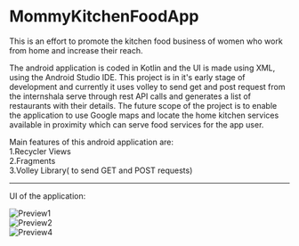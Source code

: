 # MommyKitchenFoodApp
This is an effort to promote the kitchen food business of women who work from home and increase their reach.

The android application is coded in Kotlin and the UI is made using XML, using the Android Studio IDE.
This project is in it's early stage of development and currently it uses volley to send get and post request from the internshala serve through rest API calls and generates a list of restaurants with their details. The future scope of the project is to enable the application to use Google maps and locate the home kitchen services available in proximity which can serve food services for the app user. 

Main features of this android application are:
<br>
1.Recycler Views
<br>
2.Fragments 
<br>
3.Volley Library( to send GET and POST requests)
<br>
<hr>
UI of the application:
<br>

![Preview1](https://user-images.githubusercontent.com/73076997/96908405-39bb9780-14ba-11eb-9950-55e210744096.jpeg)
<br>
![Preview2](https://user-images.githubusercontent.com/73076997/96908413-3c1df180-14ba-11eb-83d7-5408903d1805.jpeg)
<br>
![Preview4](https://user-images.githubusercontent.com/73076997/96908436-40e2a580-14ba-11eb-923a-9bbb8aa94ab8.jpeg)

